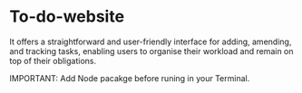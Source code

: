 # To-do-website

It offers a straightforward and user-friendly interface for adding, amending, and tracking tasks, enabling users to organise their workload and remain on top of their obligations.

IMPORTANT:
Add Node pacakge before runing in your Terminal.
